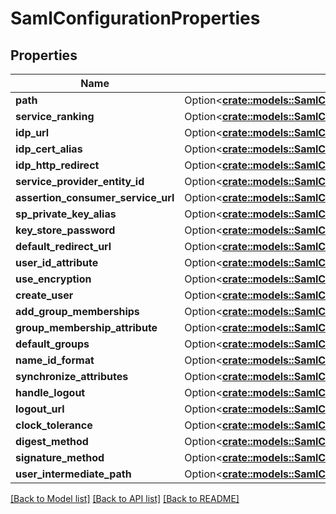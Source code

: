 # SamlConfigurationProperties

## Properties

Name | Type | Description | Notes
------------ | ------------- | ------------- | -------------
**path** | Option<[**crate::models::SamlConfigurationPropertyItemsArray**](SamlConfigurationPropertyItemsArray.md)> |  | [optional]
**service_ranking** | Option<[**crate::models::SamlConfigurationPropertyItemsLong**](SamlConfigurationPropertyItemsLong.md)> |  | [optional]
**idp_url** | Option<[**crate::models::SamlConfigurationPropertyItemsString**](SamlConfigurationPropertyItemsString.md)> |  | [optional]
**idp_cert_alias** | Option<[**crate::models::SamlConfigurationPropertyItemsString**](SamlConfigurationPropertyItemsString.md)> |  | [optional]
**idp_http_redirect** | Option<[**crate::models::SamlConfigurationPropertyItemsBoolean**](SamlConfigurationPropertyItemsBoolean.md)> |  | [optional]
**service_provider_entity_id** | Option<[**crate::models::SamlConfigurationPropertyItemsString**](SamlConfigurationPropertyItemsString.md)> |  | [optional]
**assertion_consumer_service_url** | Option<[**crate::models::SamlConfigurationPropertyItemsString**](SamlConfigurationPropertyItemsString.md)> |  | [optional]
**sp_private_key_alias** | Option<[**crate::models::SamlConfigurationPropertyItemsString**](SamlConfigurationPropertyItemsString.md)> |  | [optional]
**key_store_password** | Option<[**crate::models::SamlConfigurationPropertyItemsString**](SamlConfigurationPropertyItemsString.md)> |  | [optional]
**default_redirect_url** | Option<[**crate::models::SamlConfigurationPropertyItemsString**](SamlConfigurationPropertyItemsString.md)> |  | [optional]
**user_id_attribute** | Option<[**crate::models::SamlConfigurationPropertyItemsString**](SamlConfigurationPropertyItemsString.md)> |  | [optional]
**use_encryption** | Option<[**crate::models::SamlConfigurationPropertyItemsBoolean**](SamlConfigurationPropertyItemsBoolean.md)> |  | [optional]
**create_user** | Option<[**crate::models::SamlConfigurationPropertyItemsBoolean**](SamlConfigurationPropertyItemsBoolean.md)> |  | [optional]
**add_group_memberships** | Option<[**crate::models::SamlConfigurationPropertyItemsBoolean**](SamlConfigurationPropertyItemsBoolean.md)> |  | [optional]
**group_membership_attribute** | Option<[**crate::models::SamlConfigurationPropertyItemsString**](SamlConfigurationPropertyItemsString.md)> |  | [optional]
**default_groups** | Option<[**crate::models::SamlConfigurationPropertyItemsArray**](SamlConfigurationPropertyItemsArray.md)> |  | [optional]
**name_id_format** | Option<[**crate::models::SamlConfigurationPropertyItemsString**](SamlConfigurationPropertyItemsString.md)> |  | [optional]
**synchronize_attributes** | Option<[**crate::models::SamlConfigurationPropertyItemsArray**](SamlConfigurationPropertyItemsArray.md)> |  | [optional]
**handle_logout** | Option<[**crate::models::SamlConfigurationPropertyItemsBoolean**](SamlConfigurationPropertyItemsBoolean.md)> |  | [optional]
**logout_url** | Option<[**crate::models::SamlConfigurationPropertyItemsString**](SamlConfigurationPropertyItemsString.md)> |  | [optional]
**clock_tolerance** | Option<[**crate::models::SamlConfigurationPropertyItemsLong**](SamlConfigurationPropertyItemsLong.md)> |  | [optional]
**digest_method** | Option<[**crate::models::SamlConfigurationPropertyItemsString**](SamlConfigurationPropertyItemsString.md)> |  | [optional]
**signature_method** | Option<[**crate::models::SamlConfigurationPropertyItemsString**](SamlConfigurationPropertyItemsString.md)> |  | [optional]
**user_intermediate_path** | Option<[**crate::models::SamlConfigurationPropertyItemsString**](SamlConfigurationPropertyItemsString.md)> |  | [optional]

[[Back to Model list]](../README.md#documentation-for-models) [[Back to API list]](../README.md#documentation-for-api-endpoints) [[Back to README]](../README.md)


